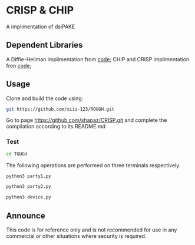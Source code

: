# CRISP & CHIP
A implimentation of dsiPAKE

## Dependent Libraries
A Diffie-Hellman implimentation from [code](https://github.com/lowazo/pyDHE.git);
CHIP and CRISP implimentation fron [code](https://github.com/shapaz/CRISP.git);

## Usage
Clone and build the code using:
```bash
git https://github.com/xiii-123/ROUGH.git
```

Go to page https://github.com/shapaz/CRISP.git and complete the compilation according to its README.md

### Test
```bash
cd TOUGH
```

The following operations are performed on three terminals respectively.

```bash
python3 party1.py
```

```bash
python3 party2.py
```

```bash
python3 device.py
```

## Announce
This code is for reference only and is not recommended for use in any commercial or other situations where security is required.